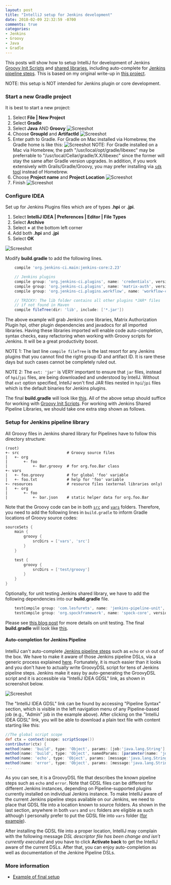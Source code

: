 ```yaml
---
layout: post
title: "IntelliJ setup for Jenkins development"
date: 2018-02-09 22:32:59 -0700
comments: true
categories: 
- Jenkins
- Groovy
- Java
- Gradle
---
```


This posts will show how to setup IntelliJ for development of Jenkins [Groovy Init Scripts](/blog/2017/12/30/groovy-hook-script-and-jenkins-configuration-as-code/) and [shared libraries](https://jenkins.io/doc/book/pipeline/shared-libraries/), including auto-complete for [Jenkins pipeline steps](https://jenkins.io/doc/pipeline/steps/).
This is based on my original write-up in [this project](https://github.com/tdongsi/jenkins-config/blob/develop/docs/IDE.md).

<!--more-->

NOTE: this setup is NOT intended for Jenkins plugin or core development.

### Start a new Gradle project

It is best to start a new project:

1. Select **File | New Project**
1. Select **Gradle**
1. Select **Java** AND **Groovy**
![Screeshot](/images/idea/screen01.png "Start")
1. Choose **GroupId** and **ArtifactId**
![Screeshot](/images/idea/screen02.png "Project Name")
1. Enter path to Gradle. For Gradle on Mac installed via Homebrew, the Gradle home is like this:
![Screeshot](/images/idea/screen03.png "Configure Gradle")
   NOTE: For Gradle installed on a Mac via Homebrew, the path "/usr/local/opt/gradle/libexec" may be preferrable to "/usr/local/Cellar/gradle/X.X/libexec" since the former will stay the same after Gradle version upgrades.
   In addition, if you work extensively with Grails/Gradle/Groovy, you may prefer installing via [`sdk` tool](https://sdkman.io/install) instead of Homebrew.
1. Choose **Project name** and **Project Location**
![Screeshot](/images/idea/screen04.png "Project location")
1. Finish
![Screeshot](/images/idea/screen05.png "Finish")

### Configure IDEA

Set up for Jenkins Plugins files which are of types **.hpi** or **.jpi**.

1. Select **IntelliJ IDEA | Preferences | Editor | File Types**
1. Select **Archive**
1. Select **+** at the bottom left corner
1. Add both **.hpi** and **.jpi**
1. Select **OK**

![Screeshot](/images/idea/screen06.png "Configure plugin files")

Modify **build.gradle** to add the following lines.

```groovy
    compile 'org.jenkins-ci.main:jenkins-core:2.23'

    // Jenkins plugins
    compile group: 'org.jenkins-ci.plugins', name: 'credentials', version: '2.1.13', ext: 'jar'
    compile group: 'org.jenkins-ci.plugins', name: 'matrix-auth', version: '1.6', ext: 'jar'
    compile group: 'org.jenkins-ci.plugins.workflow', name: 'workflow-cps', version: '2.39', ext: 'jar'

    // TRICKY: The lib folder contains all other plugins *JAR* files
    // if not found in Maven
    compile fileTree(dir: 'lib', include: ['*.jar'])
```

The above example will grab Jenkins core libraries, Matrix Authorization Plugin hpi, other plugin dependencies and javadocs for all imported libraries.
Having these libraries imported will enable code auto-completion, syntax checks, easy refactoring when working with Groovy scripts for Jenkins.
It will be a great productivity boost.

NOTE 1: The last line `compile fileTree` is the last resort for any Jenkins plugins that you cannot find the right group ID and artifact ID.
It is rare these days but such cases cannot be completely ruled out.

NOTE 2: The `ext: 'jar'` is VERY important to ensure that `jar` files, instead of `hpi`/`jpi` files, are being downloaded and understood by IntellJ.
Without that `ext` option specified, IntellJ won't find JAR files nested in `hpi`/`jpi` files which is the default binaries for Jenkins plugins.

The final **build.gradle** will look like [this](https://github.com/tdongsi/jenkins-steps-override/blob/master/build.gradle).
All of the above setup should suffice for working with [Groovy Init Scripts](http://tdongsi.github.io/blog/2017/12/30/groovy-hook-script-and-jenkins-configuration-as-code/).
For working with Jenkins Shared Pipeline Libraries, we should take one extra step shown as follows. 

### Setup for Jenkins pipeline library

All Groovy files in Jenkins shared library for Pipelines have to follow this directory structure:

```text Directory structure of a Shared Library repository
(root)
+- src                     # Groovy source files
|   +- org
|       +- foo
|           +- Bar.groovy  # for org.foo.Bar class
+- vars
|   +- foo.groovy          # for global 'foo' variable
|   +- foo.txt             # help for 'foo' variable
+- resources               # resource files (external libraries only)
|   +- org
|       +- foo
|           +- bar.json    # static helper data for org.foo.Bar
```

Note that the Groovy code can be in both [`src`](http://tdongsi.github.io/blog/2017/12/26/class-in-jenkins-shared-library/)
and [`vars`](http://tdongsi.github.io/blog/2017/03/17/jenkins-pipeline-shared-libraries/) folders.
Therefore, you need to add the following lines in `build.gradle` to inform Gradle locations of Groovy source codes:

```groovy
sourceSets {
    main {
        groovy {
            srcDirs = ['vars', 'src']
        }
    }

    test {
        groovy {
            srcDirs = ['test/groovy']
        }
    }
}
```

Optionally, for unit testing Jenkins shared library, we have to add the following dependencies into our **build.gradle** file.

``` groovy
    testCompile group: 'com.lesfurets', name: 'jenkins-pipeline-unit', version: '1.1'
    testCompile group: 'org.spockframework', name: 'spock-core', version: '1.1-groovy-2.4'
```

Please see [this blog post](/blog/2018/06/07/jenkins-pipeline-unit-testing/) for more details on unit testing.
The final **build.gradle** will look like [this](https://github.com/tdongsi/jenkins-steps-override/blob/master/build.gradle).

#### Auto-completion for Jenkins Pipeline

IntelliJ can't auto-complete [Jenkins pipeline steps](https://jenkins.io/doc/pipeline/steps/) such as `echo` or `sh` out of the box.
We have to make it aware of those Jenkins pipeline DSLs, via a generic process explained [here](https://confluence.jetbrains.com/display/GRVY/Scripting+IDE+for+DSL+awareness).
Fortunately, it is much easier than it looks and you don't have to actually write GroovyDSL script for tens of Jenkins pipeline steps.
Jenkins make it easy by auto-generating the GroovyDSL script and it is accessible via "IntelliJ IDEA GDSL" link, as shown in screenshot below.

![Screeshot](/images/idea/screen08.png "GroovyDSL")

The "IntelliJ IDEA GDSL" link can be found by accessing "Pipeline Syntax" section, which is visible in the left navigation menu of any Pipeline-based job (e.g., "Admin" job in the example above).
After clicking on the "IntelliJ IDEA GDSL" link, you will be able to download a plain text file with content starting like this:

``` groovy IntelliJ IDEA GDSL
//The global script scope
def ctx = context(scope: scriptScope())
contributor(ctx) {
method(name: 'build', type: 'Object', params: [job:'java.lang.String'], doc: 'Build a job')
method(name: 'build', type: 'Object', namedParams: [parameter(name: 'job', type: 'java.lang.String'), parameter(name: 'parameters', type: 'Map'), parameter(name: 'propagate', type: 'boolean'), parameter(name: 'quietPeriod', type: 'java.lang.Integer'), parameter(name: 'wait', type: 'boolean'), ], doc: 'Build a job')
method(name: 'echo', type: 'Object', params: [message:'java.lang.String'], doc: 'Print Message')
method(name: 'error', type: 'Object', params: [message:'java.lang.String'], doc: 'Error signal')
...
```

As you can see, it is a GroovyDSL file that describes the known pipeline steps such as `echo` and `error`.
Note that GDSL files can be different for different Jenkins instances, depending on Pipeline-supported plugins currently installed on individual Jenkins instance.
To make IntelliJ aware of the current Jenkins pipeline steps available on our Jenkins, we need to place that GDSL file into a location known to source folders.
As shown in the last section, anywhere in both `vars` and `src` folders are eligible as such although I personally prefer to put the GDSL file into `vars` folder ([for example](https://github.com/tdongsi/jenkins-steps-override/tree/master/vars)).

After installing the GDSL file into a proper location, IntelliJ may complain with the following message *DSL descriptor file has been change and isn’t currently executed* and you have to click **Activate back** to get the IntelliJ aware of the current DSLs.
After that, you can enjoy auto-completion as well as documentation of the Jenkine Pipeline DSLs.

### More information

* [Example of final setup](https://github.com/tdongsi/jenkins-steps-override)
